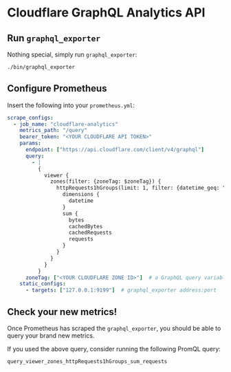 # Cloudflare GraphQL Analytics API

## Run `graphql_exporter`

Nothing special, simply run `graphql_exporter`:

```bash
./bin/graphql_exporter
```

## Configure Prometheus

Insert the following into your `prometheus.yml`:

```yaml
scrape_configs:
  - job_name: "cloudflare-analytics"
    metrics_path: "/query"
    bearer_token: "<YOUR CLOUDFLARE API TOKEN>"
    params:
      endpoint: ["https://api.cloudflare.com/client/v4/graphql"]
      query:
        - |
          {
            viewer {
              zones(filter: {zoneTag: $zoneTag}) {
                httpRequests1hGroups(limit: 1, filter: {datetime_geq: "{{ Now "-1h" }}"}) {
                  dimensions {
                    datetime
                  }
                  sum {
                    bytes
                    cachedBytes
                    cachedRequests
                    requests
                  }
                }
              }
            }
          }
      zoneTag: ["<YOUR CLOUDFLARE ZONE ID>"]  # a GraphQL query variable
    static_configs:
      - targets: ["127.0.0.1:9199"]  # graphql_exporter address:port
```

## Check your new metrics!

Once Prometheus has scraped the `graphql_exporter`, you should be able to query your brand new metrics.

If you used the above query, consider running the following PromQL query:

```
query_viewer_zones_httpRequests1hGroups_sum_requests
```
